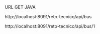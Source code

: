 URL GET JAVA

http://localhost:8091/reto-tecnico/api/bus

http://localhost:8091/reto-tecnico/api/bus/1
